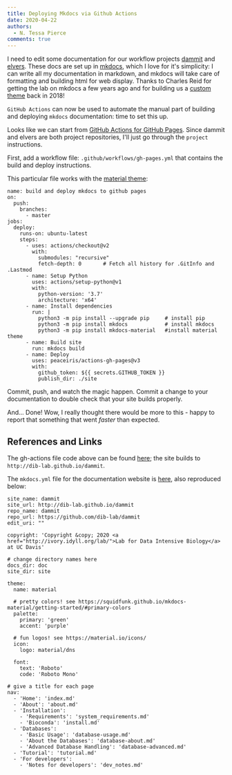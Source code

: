 ```yaml
---
title: Deploying Mkdocs via Github Actions
date: 2020-04-22
authors: 
  - N. Tessa Pierce
comments: true
---
```


I need to edit some documentation for our workflow projects [dammit](https://dib-lab.github.io/dammit) and [elvers](https://dib-lab.github.io/elvers). These docs are set up in [mkdocs](https://www.mkdocs.org), which I love for it's simplicity: I can write all my documentation in markdown, and mkdocs will take care of formatting and building html for web display. Thanks to Charles Reid for getting the lab on mkdocs a few years ago and for building us a [custom
theme](https://github.com/dib-lab/mkdocs-material-dib) back in 2018!

`GitHub Actions` can now be used to automate the manual part of building and deploying `mkdocs` documentation: time to set this up.

Looks like we can start from [GitHub Actions for GitHub Pages](https://github.com/peaceiris/actions-gh-pages). Since dammit and elvers are both project repositories, I'll just go through the `project` instructions.

First, add a workflow file: `.github/workflows/gh-pages.yml` that contains the build and deploy instructions.

This particular file works with the [material theme](https://github.com/squidfunk/mkdocs-material):

```
name: build and deploy mkdocs to github pages
on:
  push:
    branches:
      - master
jobs:
  deploy:
    runs-on: ubuntu-latest
    steps:
      - uses: actions/checkout@v2
        with:
          submodules: "recursive" 
          fetch-depth: 0       # Fetch all history for .GitInfo and .Lastmod
      - name: Setup Python
        uses: actions/setup-python@v1
        with:
          python-version: '3.7'
          architecture: 'x64'
      - name: Install dependencies
        run: |
          python3 -m pip install --upgrade pip     # install pip
          python3 -m pip install mkdocs            # install mkdocs 
          python3 -m pip install mkdocs-material   #install material theme
      - name: Build site
        run: mkdocs build
      - name: Deploy
        uses: peaceiris/actions-gh-pages@v3
        with:
          github_token: ${{ secrets.GITHUB_TOKEN }}
          publish_dir: ./site
```

Commit, push, and watch the magic happen. Commit a change to your documentation to double check that your site builds properly. 

And... Done! Wow, I really thought there would be more to this - happy to report that something that went _faster_ than expected.


## References and Links

The gh-actions file code above can be found [here](https://github.com/dib-lab/dammit/blob/master/.github/workflows/gh-pages.yml); the site builds to `http://dib-lab.github.io/dammit`.


The `mkdocs.yml` file for the documentation website is [here](https://github.com/dib-lab/dammit/blob/master/mkdocs.yml), also reproduced below:

```
site_name: dammit
site_url: http://dib-lab.github.io/dammit
repo_name: dammit
repo_url: https://github.com/dib-lab/dammit
edit_uri: ""

copyright: 'Copyright &copy; 2020 <a href="http://ivory.idyll.org/lab/">Lab for Data Intensive Biology</a> at UC Davis'

# change directory names here
docs_dir: doc
site_dir: site

theme:
  name: material

  # pretty colors! see https://squidfunk.github.io/mkdocs-material/getting-started/#primary-colors
  palette:
    primary: 'green'
    accent: 'purple'
  
  # fun logos! see https://material.io/icons/
  icon:
    logo: material/dns

  font:
    text: 'Roboto'
    code: 'Roboto Mono'

# give a title for each page
nav:
  - 'Home': 'index.md'
  - 'About': 'about.md'
  - 'Installation':
    - 'Requirements': 'system_requirements.md'
    - 'Bioconda': 'install.md'
  - 'Databases':
    - 'Basic Usage': 'database-usage.md'
    - 'About the Databases': 'database-about.md'
    - 'Advanced Database Handling': 'database-advanced.md'
  - 'Tutorial': 'tutorial.md'
  - 'For developers':
    - 'Notes for developers': 'dev_notes.md'
```

